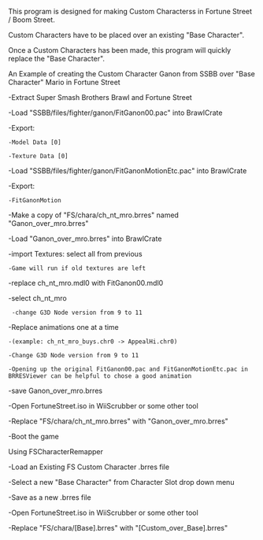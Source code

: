 This program is designed for making Custom Characterss in Fortune Street / Boom Street.

Custom Characters have to be placed over an existing "Base Character". 

Once a Custom Characters has been made, this program will quickly replace the "Base Character".



An Example of creating the Custom Character Ganon from SSBB over "Base Character" Mario in Fortune Street


-Extract Super Smash Brothers Brawl and Fortune Street


-Load "SSBB/files/fighter/ganon/FitGanon00.pac" into BrawlCrate

  -Export:
  
    -Model Data [0]
    
    -Texture Data [0]
    

-Load "SSBB/files/fighter/ganon/FitGanonMotionEtc.pac" into BrawlCrate

  -Export: 
  
    -FitGanonMotion
    

-Make a copy of "FS/chara/ch_nt_mro.brres" named "Ganon_over_mro.brres"


-Load "Ganon_over_mro.brres" into BrawlCrate

  -import Textures: select all from previous
  
    -Game will run if old textures are left
    
  -replace ch_nt_mro.mdl0 with FitGanon00.mdl0
  
  -select ch_nt_mro
  
     -change G3D Node version from 9 to 11
     
  -Replace animations one at a time
  
    -(example: ch_nt_mro_buys.chr0 -> AppealHi.chr0)
    
    -Change G3D Node version from 9 to 11
    
    -Opening up the original FitGanon00.pac and FitGanonMotionEtc.pac in BRRESViewer can be helpful to chose a good animation 
    
  -save Ganon_over_mro.brres
  

-Open FortuneStreet.iso in WiiScrubber or some other tool

  -Replace "FS/chara/ch_nt_mro.brres" with "Ganon_over_mro.brres"
  

-Boot the game




Using FSCharacterRemapper

-Load an Existing FS Custom Character .brres file

-Select a new "Base Character" from Character Slot drop down menu

-Save as a new .brres file

-Open FortuneStreet.iso in WiiScrubber or some other tool

-Replace "FS/chara/[Base].brres" with "[Custom_over_Base].brres"
